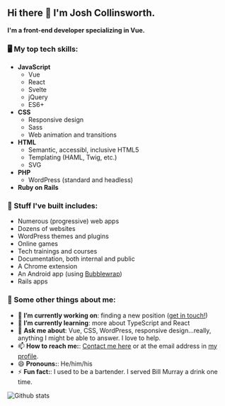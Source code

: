 ## Hi there 👋 I'm Josh Collinsworth.

**I'm a front-end developer specializing in Vue.**

### 🖥️ My top tech skills:

* **JavaScript**
  * Vue
  * React
  * Svelte
  * jQuery
  * ES6+
* **CSS**
  * Responsive design
  * Sass
  * Web animation and transitions
* **HTML**
  * Semantic, accessibl, inclusive HTML5
  * Templating (HAML, Twig, etc.)
  * SVG
* **PHP**
  * WordPress (standard and headless)
* **Ruby on Rails**

### 🔨 Stuff I've built includes:
* Numerous (progressive) web apps
* Dozens of websites
* WordPress themes and plugins
* Online games
* Tech trainings and courses
* Documentation, both internal and public
* A Chrome extension
* An Android app (using [Bubblewrap](https://github.com/GoogleChromeLabs/bubblewrap))
* Rails apps

### 📖 Some other things about me:
    
- 🔭 **I’m currently working on**: finding a new position ([get in touch!](https://joshcollinsworth.com/contact))
- 🌱 **I’m currently learning**: more about TypeScript and React
- 💬 **Ask me about**: Vue, CSS, WordPress, responsive design…really, anything I might be able to answer. I love to help.
- 📫 **How to reach me:**: [Contact me here](https://joshcollinsworth.com/contact) or at the email address in [my profile](https://github.com/josh-collinsworth).
- 😄 **Pronouns:**: He/him/his
- ⚡ **Fun fact:**: I used to be a bartender. I served Bill Murray a drink one time.

![Github stats](https://github-readme-stats.vercel.app/api?username=josh-collinsworth)
